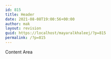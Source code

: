 ```yaml
---
id: 815
title: Header
date: 2021-08-08T19:00:56+00:00
author: mak
layout: revision
guid: https://localhost/mayaralkhaleej/?p=815
permalink: /?p=815
---
```

<div class="elementor-theme-builder-content-area">
  Content Area
</div>